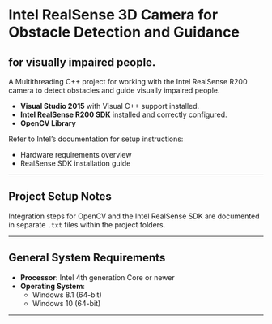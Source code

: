 # Intel RealSense  3D Camera for Obstacle Detection and Guidance  
## for visually impaired people.

A Multithreading C++ project for working with the Intel RealSense R200 camera to detect obstacles and guide visually impaired people. 

- **Visual Studio 2015** with Visual C++ support installed.
- **Intel RealSense R200 SDK** installed and correctly configured.
- **OpenCV Library**

Refer to Intel’s documentation for setup instructions:  
- Hardware requirements overview  
- RealSense SDK installation guide

---

##  Project Setup Notes

Integration steps for OpenCV and the Intel RealSense SDK are documented in separate `.txt` files within the project folders.

---

##  General System Requirements

- **Processor**: Intel 4th generation Core or newer  
- **Operating System**:  
  - Windows 8.1 (64-bit)  
  - Windows 10 (64-bit)

---


